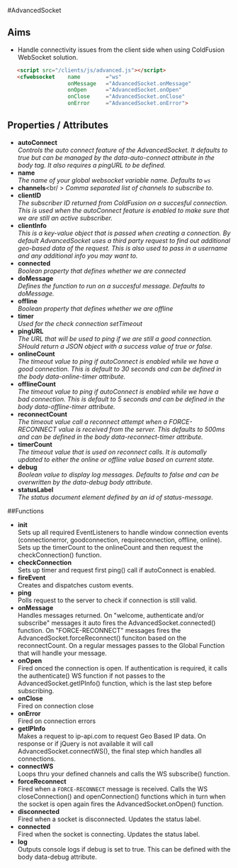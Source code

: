 #AdvancedSocket

## Aims

- Handle connectivity issues from the client side when using ColdFusion WebSocket solution.

 ``` html
 	<script src="/clients/js/advanced.js"></script>
	<cfwebsocket 	name		="ws"
					onMessage	="AdvancedSocket.onMessage"
					onOpen		="AdvancedSocket.onOpen"
					onClose		="AdvancedSocket.onClose"
					onError		="AdvancedSocket.onError">

 ```

## Properties / Attributes

- __autoConnect__<br />
_Controls the auto connect feature of the AdvancedSocket. It defaults to true but can be managed by the data-auto-connect attribute in the body tag. It also requires a pingURL to be defined._
- __name__<br />
_The name of your global websocket variable name. Defaults to `ws`_
- __channels__<br/ >
_Comma separated list of channels to subscribe to._
- __clientID__<br />
_The subscriber ID returned from ColdFusion on a succesful connection. This is used when the autoConnect feature is enabled to make sure that we are still an active subscriber._
- __clientInfo__<br />
_This is a key-value object that is passed when creating a connection. By default AdvancedSocket uses a third party request to find out additional geo-based data of the request. This is also used to pass in a username and any additional info you may want to._
- __connected__<br />
_Boolean property that defines whether we are connected_
- __doMessage__<br />
_Defines the function to run on a succesful message. Defaults to doMessage._
- __offline__<br />
_Boolean property that defines whether we are offline_
- __timer__<br />
_Used for the check connection setTimeout_
- __pingURL__<br />
_The URL that will be used to ping if we are still a good connection. SHould return a JSON object with a success value of true or false._
- __onlineCount__<br />
_The timeout value to ping if autoConnect is enabled while we have a good connection. This is default to 30 seconds and can be defined in the body data-online-timer attribute._
- __offlineCount__<br />
_The timeout value to ping if autoConnect is enabled while we have a bad connection. This is default to 5 seconds and can be defined in the body data-offline-timer attribute._
- __reconnectCount__<br />
_The timeout value call a reconnect attempt when a FORCE-RECONNECT value is received from the server. This defaults to 500ms and can be defined in the body data-reconnect-timer attribute._
- __timerCount__<br />
_The timeout value that is used on reconnect calls. It is automally updated to either the online or offline value based on current state._
- __debug__<br />
_Boolean value to display log messages. Defaults to false and can be overwritten by the data-debug body attribute._
- __statusLabel__<br />
_The status document element defined by an id of status-message._

##Functions
- __init__<br />
Sets up all required EventListeners to handle window connection events (connectionerror, goodconnection, requireconnection, offline, online). Sets up the timerCount to the onlineCount and then request the checkConnection() function.
- __checkConnection__<br />
Sets up timer and request first ping() call if autoConnect is enabled.
- __fireEvent__<br />
Creates and dispatches custom events.
- __ping__<br />
Polls request to the server to check if connection is still valid.
- __onMessage__<br />
Handles messages returned. On "welcome, authenticate and/or subscribe" messages it auto fires the AdvancedSocket.connected() function. On "FORCE-RECONNECT" messages fires the AdvancedSocket.forceReconnect() funciton based on the reconnectCount. On a regular messages passes to the Global Function that will handle your message.
- __onOpen__<br />
Fired onced the connection is open. If authentication is required, it calls the authenticate() WS function if not passes to the AdvancedSocket.getIPInfo() function, which is the last step before subscribing.
- __onClose__<br />
Fired on connection close
- __onError__<br />
Fired on connection errors
- __getIPInfo__<br />
Makes a request to ip-api.com to request Geo Based IP data. On response or if jQuery is not available it will call AdvancedSocket.connectWS(), the final step which handles all connections.
- __connectWS__<br />
Loops thru your defined channels and calls the WS subscribe() function.
- __forceReconnect__<br />
Fired when a `FORCE-RECONNECT` message is received. Calls the WS closeConnection() and openConnection() functions which in turn when the socket is open again fires the AdvancedSocket.onOpen() function.
- __disconnected__<br />
Fired when a socket is disconnected. Updates the status label.
- __connected__<br />
Fired when the socket is connecting. Updates the status label.
- __log__<br />
Outputs console logs if debug is set to true. This can be defined with the body data-debug attribute.